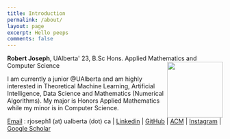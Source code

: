 ```yaml
---
title: Introduction
permalink: /about/
layout: page
excerpt: Hello peeps
comments: false
---
```


**Robert Joseph**, UAlberta' 23, B.Sc Hons. Applied Mathematics and Computer Science 
<img align="right" width="130" height="130" src="https://media-exp1.licdn.com/dms/image/C5603AQF6cmv8Uqk8fQ/profile-displayphoto-shrink_400_400/0/1656353700317?e=1668643200&v=beta&t=9vGCPMHCvr2IV_rMYaSR2VT32W7RkwYQTA10RTz_p1E">

I am currently a junior @UAlberta and am highly interested in Theoretical Machine Learning, Artificial Intelligence, Data Science and Mathematics (Numerical Algorithms). My major is Honors Applied Mathematics while my minor is in Computer Science.

[Email](mail_to:) : rjoseph1 (at) ualberta (dot) ca | [Linkedin](https://www.linkedin.com/in/robert-joseph-2001/) | [GitHub](http://github.com/Robertboy18) | [ACM](https://services.acm.org/public/vcard/vcard.cfm?handle=robertjoseph) | [Instagram](https://www.instagram.com/robertljg/) | [Google Scholar](https://scholar.google.com/citations?user=5P1Uwy4AAAAJ&hl=en)



